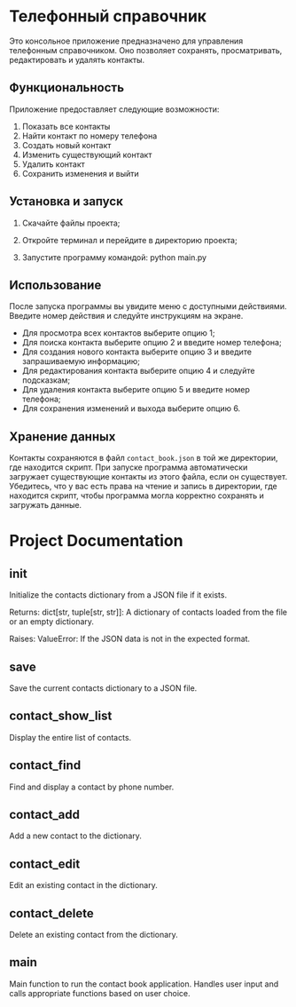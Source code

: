 # Телефонный справочник

Это консольное приложение предназначено для управления телефонным справочником. 
Оно позволяет сохранять, просматривать, редактировать и удалять контакты.

## Функциональность

Приложение предоставляет следующие возможности:

1. Показать все контакты
2. Найти контакт по номеру телефона
3. Создать новый контакт
4. Изменить существующий контакт
5. Удалить контакт
6. Сохранить изменения и выйти

## Установка и запуск

1. Cкачайте файлы проекта;

2. Откройте терминал и перейдите в директорию проекта;

3. Запустите программу командой:
python main.py

## Использование

После запуска программы вы увидите меню с доступными действиями. 
Введите номер действия и следуйте инструкциям на экране.

- Для просмотра всех контактов выберите опцию 1;
- Для поиска контакта выберите опцию 2 и введите номер телефона;
- Для создания нового контакта выберите опцию 3 и введите запрашиваемую информацию;
- Для редактирования контакта выберите опцию 4 и следуйте подсказкам;
- Для удаления контакта выберите опцию 5 и введите номер телефона;
- Для сохранения изменений и выхода выберите опцию 6.

## Хранение данных

Контакты сохраняются в файл `contact_book.json` в той же директории, где находится скрипт. 
При запуске программа автоматически загружает существующие контакты из этого файла, если он существует.
Убедитесь, что у вас есть права на чтение и запись в директории, где находится скрипт, чтобы программа могла корректно сохранять и загружать данные.

# Project Documentation

## init

Initialize the contacts dictionary from a JSON file if it exists.

Returns:
    dict[str, tuple[str, str]]: A dictionary of contacts loaded from the file or an empty dictionary.

Raises:
        ValueError: If the JSON data is not in the expected format.

## save

Save the current contacts dictionary to a JSON file.

## contact_show_list

Display the entire list of contacts.

## contact_find

Find and display a contact by phone number.

## contact_add

Add a new contact to the dictionary.

## contact_edit

Edit an existing contact in the dictionary.

## contact_delete

Delete an existing contact from the dictionary.

## main

Main function to run the contact book application.
Handles user input and calls appropriate functions based on user choice.